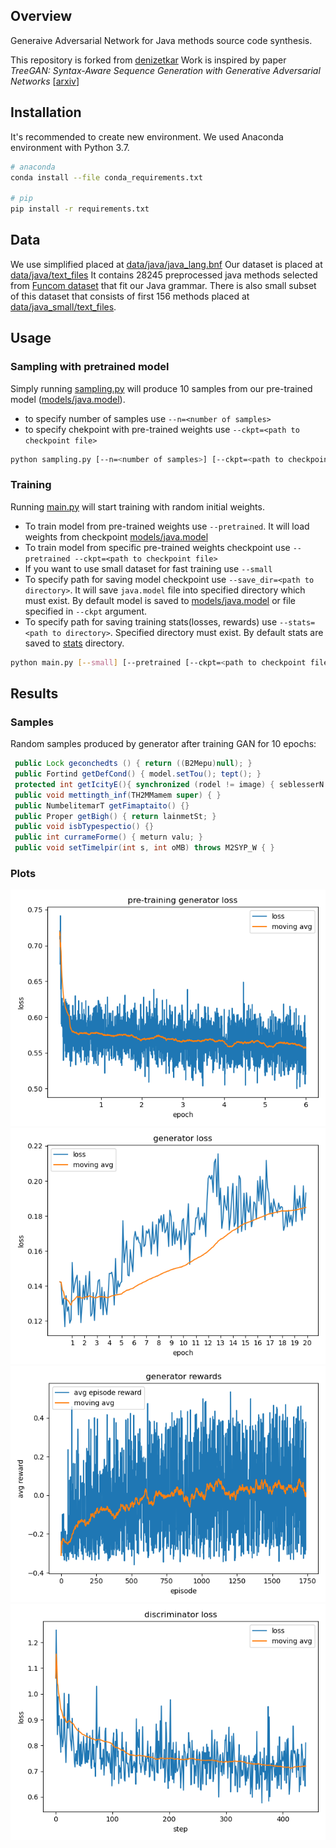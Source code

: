 ## Overview
Generaive Adversarial Network for Java methods source code synthesis.

This repository is forked from [denizetkar] 
Work is inspired by paper *TreeGAN: Syntax-Aware Sequence Generation with Generative Adversarial Networks* [[arxiv]]

## Installation
It's recommended to create new environment. We used Anaconda environment with Python 3.7.
```sh
# anaconda
conda install --file conda_requirements.txt

# pip
pip install -r requirements.txt
```

## Data
We use simplified  placed at [data/java/java_lang.bnf](./data/java/java_lang.bnf)
Our dataset is placed at [data/java/text_files](./data/java/text_files)
It contains 28245 preprocessed java methods selected from [Funcom dataset] that fit our Java grammar.
There is also small subset of this dataset that consists of first 156 methods placed at [data/java_small/text_files](./data/java_small/text_files).

## Usage
### Sampling with pretrained model
Simply running [sampling.py](./sampling.py) will produce 10 samples from our pre-trained model ([models/java.model](./models/java.model)).
- to specify number of samples use `--n=<number of samples>`
- to specify chekpoint with pre-trained weights use `--ckpt=<path to checkpoint file>`
```sh
python sampling.py [--n=<number of samples>] [--ckpt=<path to checkpoint file>]
```

### Training
Running [main.py](./main.py) will start training with random initial weights.
- To train model from pre-trained weights use `--pretrained`. It will load weights from checkpoint [models/java.model](./models/java.model)
- To train model from specific pre-trained weights checkpoint use `--pretrained --ckpt=<path to checkpoint file>`
- If you want to use small dataset for fast training use `--small` 
- To specify path for saving model checkpoint use `--save_dir=<path to directory>`. It will save `java.model` file into specified directory which must exist.
By default model is saved to [models/java.model](./models/java.model) or file specified in `--ckpt` argument.
- To specify path for saving training stats(losses, rewards) use `--stats=<path to directory>`. 
Specified directory must exist. By default stats are saved to [stats](./stats) directory.
```sh
python main.py [--small] [--pretrained [--ckpt=<path to checkpoint file>]] [--save_dir=<path to directory>] [--stats=<path to directory>]
```
## Results
### Samples
Random samples produced by generator after training GAN for 10 epochs:
```java
 public Lock geconchedts () { return ((B2Mepu)null); }
 public Fortind getDefCond() { model.setTou(); tept(); }
 protected int getIcityE(){ synchronized (rodel != image) { seblesserN = namm; retur(); } }
 public void mettingth_inf(TH2MMamem super) { }
 public NumbelitemarT getFimaptaito() {}
 public Proper getBigh() { return lainmetSt; }
 public void isbTypespectio() {}
 public int currameForme() { meturn valu; }
 public void setTimelpir(int s, int oMB) throws M2SYP_W { }
```
### Plots
![Generator pretrain losses](plots/pretrain_gen_loss.png)
![Generator losses](plots/gen_loss.png)
![Generator rewards](plots/gen_rewards.png)
![Discriminator losses](plots/dis_loss.png)

   [denizetkar]: <https://github.com/denizetkar/TreeGAN>
   [arxiv]: <https://arxiv.org/abs/1808.07582>
   [Funcom dataset]: <http://www.leclair.tech/data/funcom>
